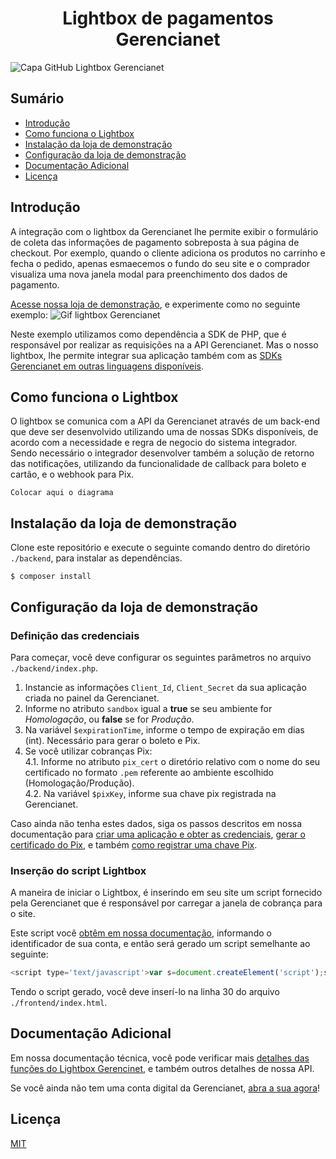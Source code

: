 <h1 align="center">Lightbox de pagamentos Gerencianet</h1>

![Capa GitHub Lightbox Gerencianet](https://media-exp1.licdn.com/dms/image/C4D1BAQH9taNIaZyh_Q/company-background_10000/0/1603126623964?e=2159024400&v=beta&t=coQC_AK70vTYL3NdvbeIaeYts8nKumNHjvvIGCmq5XA)

## Sumário

- [Introdução](#introdução)
- [Como funciona o Lightbox](#como-funciona-o-lightbox)
- [Instalação da loja de demonstração](#instalação-da-loja-de-demonstração)
- [Configuração da loja de demonstração](#configuração-da-loja-de-demonstração)
- [Documentação Adicional](#documentação-adicional)
- [Licença](#licença)


## Introdução

A integração com o lightbox da Gerencianet lhe permite exibir o formulário de coleta das informações de pagamento sobreposta à sua página de checkout. Por exemplo, quando o cliente adiciona os produtos no carrinho e fecha o pedido, apenas esmaecemos o fundo do seu site e o comprador visualiza uma nova janela modal para preenchimento dos dados de pagamento.

[Acesse nossa loja de demonstração](https://gerencianet.github.io/gn-lightbox-example), e experimente como no seguinte exemplo:
![Gif lightbox Gerencianet](https://gnetbr.com/HylR4vKBJt)

Neste exemplo utilizamos como dependência a SDK de PHP, que é responsável por realizar as requisições na a API Gerencianet. Mas o nosso lightbox, lhe permite integrar sua aplicação também com as [SDKs Gerencianet em outras linguagens disponíveis](https://github.com/gerencianet).


## **Como funciona o Lightbox**
O lightbox se comunica com a API da Gerencianet através de um back-end que deve ser desenvolvido utilizando uma de nossas SDKs disponíveis, de acordo com a necessidade e regra de negocio do sistema integrador. Sendo necessário o integrador desenvolver também a solução de retorno das notificações, utilizando da funcionalidade de callback para boleto e cartão, e o webhook para Pix.

`Colocar aqui o diagrama`



## **Instalação da loja de demonstração**
Clone este repositório e execute o seguinte comando dentro do diretório `./backend`, para instalar as dependências.
```
$ composer install
```


## **Configuração da loja de demonstração**

### **Definição das credenciais**
Para começar, você deve configurar os seguintes parâmetros no arquivo `./backend/index.php`. 
1. Instancie as informações `Client_Id`, `Client_Secret` da sua aplicação criada no painel da Gerencianet.
2. Informe no atributo `sandbox` igual a **true** se seu ambiente for *Homologação*, ou **false** se for *Produção*. 
3. Na variável `$expirationTime`, informe o tempo de expiração em dias (int). Necessário para gerar o boleto e Pix.
4. Se você utilizar cobranças Pix:  
  4.1. Informe no atributo `pix_cert` o diretório relativo com o nome do seu certificado no formato `.pem` referente ao ambiente escolhido (Homologação/Produção).  
  4.2. Na variável `$pixKey`, informe sua chave pix registrada na Gerencianet.

Caso ainda não tenha estes dados, siga os passos descritos em nossa documentação para [criar uma aplicação e obter as credenciais](https://dev.gerencianet.com.br/docs/api-pix-autenticacao-e-seguranca#section-obtendo-as-credenciais-da-aplica-o), [gerar o certificado do Pix](https://dev.gerencianet.com.br/docs/api-pix-autenticacao-e-seguranca#section-gerando-um-certificado-p12), e também [como registrar uma chave Pix](https://gerencianet.com.br/artigo/como-cadastrar-chaves-pix/).


### **Inserção do script Lightbox**
A maneira de iniciar o Lightbox, é inserindo em seu site um script fornecido pela Gerencianet que é responsável por carregar a janela de cobrança para o site.

Este script você [obtêm em nossa documentação](https://dev.gerencianet.com.br/docs/checkout-ligthbox), informando o identificador de sua conta, e então será gerado um script semelhante ao seguinte:

```js
<script type='text/javascript'>var s=document.createElement('script');s.type='text/javascript';var v=parseInt(Math.random()*1000000);s.src='https://sandbox.gerencianet.com.br/v1/cdn/lightbox/identificador_da_conta/'+v;s.async=false;s.id='identificador_da_conta';if(!document.getElementById('identificador_da_conta')){document.getElementsByTagName('head')[0].appendChild(s);};$gn={validForm:true,processed:false,done:{},ready:function(fn){$gn.done=fn;}};</script>
```

Tendo o script gerado, você deve inserí-lo na linha 30 do arquivo `./frontend/index.html`.


## **Documentação Adicional**

Em nossa documentação técnica, você pode verificar mais [detalhes das funções do Lightbox Gerencinet](https://dev.gerencianet.com.br/docs/checkout-ligthbox), e também outros detalhes de nossa API.

Se você ainda não tem uma conta digital da Gerencianet, [abra a sua agora](https://sistema.gerencianet.com.br/)!


## **Licença**
[MIT](LICENSE)